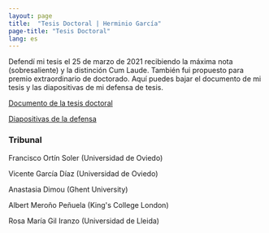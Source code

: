 ```yaml
---
layout: page
title:  "Tesis Doctoral | Herminio García"
page-title: "Tesis Doctoral"
lang: es
---
```


Defendí mi tesis el 25 de marzo de 2021 recibiendo la máxima nota (sobresaliente) y la distinción Cum Laude. También fui propuesto para premio extraordinario de doctorado. Aquí puedes bajar el documento de mi tesis y las diapositivas de mi defensa de tesis.

[Documento de la tesis doctoral](../../thesis/Thesis-Herminio-Garcia-Gonzalez.pdf)

[Diapositivas de la defensa](../../thesis/Slides-viva-Herminio-Garcia-Gonzalez.pdf)

### Tribunal

Francisco Ortín Soler (Universidad de Oviedo)

Vicente García Díaz (Universidad de Oviedo)

Anastasia Dimou (Ghent University)

Albert Meroño Peñuela (King's College London)

Rosa María Gil Iranzo (Universidad de Lleida)
